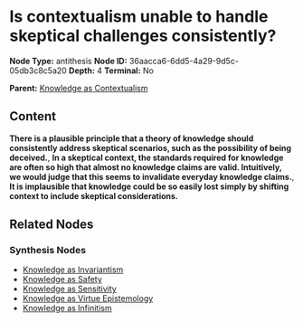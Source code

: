 # Is contextualism unable to handle skeptical challenges consistently?

**Node Type:** antithesis
**Node ID:** 36aacca6-6dd5-4a29-9d5c-05db3c8c5a20
**Depth:** 4
**Terminal:** No

**Parent:** [Knowledge as Contextualism](knowledge-as-contextualism-synthesis-95073345-ff14-49ac-b124-8196c4024972.md)

## Content

**There is a plausible principle that a theory of knowledge should consistently address skeptical scenarios, such as the possibility of being deceived.**, **In a skeptical context, the standards required for knowledge are often so high that almost no knowledge claims are valid. Intuitively, we would judge that this seems to invalidate everyday knowledge claims.**, **It is implausible that knowledge could be so easily lost simply by shifting context to include skeptical considerations.**

## Related Nodes

### Synthesis Nodes

- [Knowledge as Invariantism](knowledge-as-invariantism-synthesis-26fed8b2-5bdc-42fc-8817-ebdc7e8b4f2e.md)
- [Knowledge as Safety](knowledge-as-safety-synthesis-cd6eca66-2667-4d67-b442-a66d832b1656.md)
- [Knowledge as Sensitivity](knowledge-as-sensitivity-synthesis-01b1df8d-d0a5-444f-9808-e29acb7a821f.md)
- [Knowledge as Virtue Epistemology](knowledge-as-virtue-epistemology-synthesis-fb9fbc27-f76b-4286-8892-91180c44bca3.md)
- [Knowledge as Infinitism](knowledge-as-infinitism-synthesis-19be306a-e8ab-49b2-99bf-23ec7f28891f.md)
